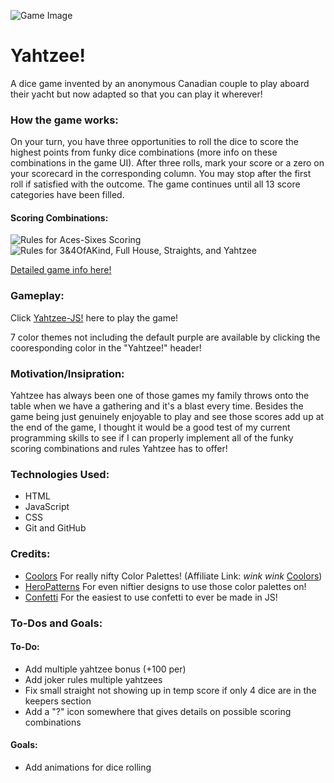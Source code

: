 ![Game Image](https://i.imgur.com/wlsLrOw.png)

# **Yahtzee!**

A dice game invented by an anonymous Canadian couple to play aboard their yacht but now adapted so that you can play it wherever!

### How the game works:

On your turn, you have three opportunities to roll the dice to score the highest points from funky dice combinations (more info on these combinations in the game UI). After three rolls, mark your score or a zero on your scorecard in the corresponding column. You may stop after the first roll if satisfied with the outcome. The game continues until all 13 score categories have been filled.

#### Scoring Combinations:

![Rules for Aces-Sixes Scoring](https://i.imgur.com/tOLqp22.png)  
![Rules for 3&4OfAKind, Full House, Straights, and Yahtzee](https://i.imgur.com/pHe5FXg.png)

[Detailed game info here!](https://en.wikipedia.org/wiki/Yahtzee#Rules)

### Gameplay:

Click [Yahtzee-JS!](https://yahtzee-js.netlify.app/) here to play the game!

7 color themes not including the default purple are available by clicking the cooresponding color in the "Yahtzee!" header!

### Motivation/Insipration:

Yahtzee has always been one of those games my family throws onto the table when we have a gathering and it's a blast every time. Besides the game being just genuinely enjoyable to play and see those scores add up at the end of the game, I thought it would be a good test of my current programming skills to see if I can properly implement all of the funky scoring combinations and rules Yahtzee has to offer! 

### Technologies Used:

* HTML
* JavaScript
* CSS
* Git and GitHub

### Credits:

* [Coolors](https://coolors.co/) For really nifty Color Palettes! (Affiliate Link: *wink wink* [Coolors](https://coolors.co/?ref=660a03d754a759000bebf5e6))
* [HeroPatterns](https://heropatterns.com/) For even niftier designs to use those color palettes on!
* [Confetti](https://github.com/SEI-Remote/confetti) For the easiest to use confetti to ever be made in JS!

### To-Dos and Goals:

#### To-Do:

* Add multiple yahtzee bonus (+100 per)
* Add joker rules multiple yahtzees
* Fix small straight not showing up in temp score if only 4 dice are in the keepers section
* Add a "?" icon somewhere that gives details on possible scoring combinations

#### Goals:

* Add animations for dice rolling